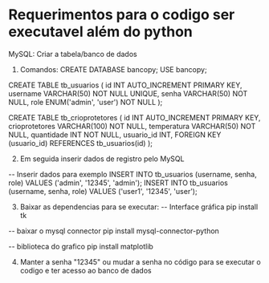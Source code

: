 # Requerimentos para o codigo ser executavel além do python
 
MySQL: Criar a tabela/banco de dados

1. Comandos:
CREATE DATABASE bancopy;
USE bancopy;

CREATE TABLE tb_usuarios (
    id INT AUTO_INCREMENT PRIMARY KEY,
    username VARCHAR(50) NOT NULL UNIQUE,
    senha VARCHAR(50) NOT NULL,
    role ENUM('admin', 'user') NOT NULL
);

CREATE TABLE tb_crioprotetores (
    id INT AUTO_INCREMENT PRIMARY KEY,
    crioprotetores VARCHAR(100) NOT NULL,
    temperatura VARCHAR(50) NOT NULL,
    quantidade INT NOT NULL,
    usuario_id INT,
    FOREIGN KEY (usuario_id) REFERENCES tb_usuarios(id)
);

2. Em seguida inserir dados de registro pelo MySQL

-- Inserir dados para exemplo
INSERT INTO tb_usuarios (username, senha, role) VALUES ('admin', '12345', 'admin');
INSERT INTO tb_usuarios (username, senha, role) VALUES ('user1', '12345', 'user');

3. Baixar as dependencias para se executar:
-- Interface gráfica
pip install tk

-- baixar o mysql connector 
pip install mysql-connector-python

-- biblioteca do grafico 
pip install matplotlib


4. Manter a senha "12345" ou mudar a senha no código para se executar o codigo 
e ter acesso ao banco de dados